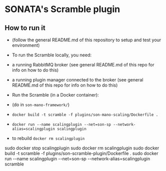 # SONATA's Scramble plugin

## How to run it

* (follow the general README.md of this repository to setup and test your environment)
* To run the Scramble locally, you need:
 * a running RabbitMQ broker (see general README.md of this repo for info on how to do this)
 * a running plugin manager connected to the broker (see general README.md of this repo for info on how to do this)
 
* Run the Scramble (in a Docker container):
 * (do in `son-mano-framework/`)
 * `docker build -t scramble -f plugins/son-mano-scaling/Dockerfile .`
 * `docker run --name scalingplugin --net=son-sp --network-alias=scalingplugin scalingplugin`
 * to rebuild `docker rm scalingplugin`
 


sudo docker stop scalingplugin
sudo docker rm scalingplugin
sudo docker build -t scramble -f plugins/son-scramble-plugin/Dockerfile .
sudo docker run --name scalingplugin --net=son-sp --network-alias=scalingplugin scramble